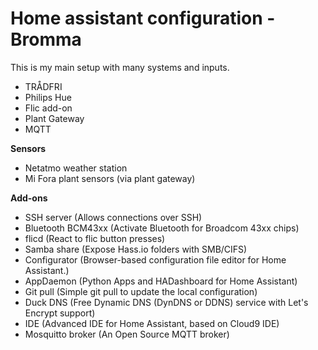 # Home assistant configuration - Bromma
This is my main setup with many systems and inputs. 
- TRÅDFRI
- Philips Hue
- Flic add-on
- Plant Gateway
- MQTT



**Sensors**
- Netatmo weather station
- Mi Fora plant sensors (via plant gateway)


**Add-ons**
- SSH server (Allows connections over SSH)
- Bluetooth BCM43xx (Activate Bluetooth for Broadcom 43xx chips)
- flicd (React to flic button presses)
- Samba share (Expose Hass.io folders with SMB/CIFS)
- Configurator (Browser-based configuration file editor for Home Assistant.)
- AppDaemon (Python Apps and HADashboard for Home Assistant)
- Git pull (Simple git pull to update the local configuration)
- Duck DNS (Free Dynamic DNS (DynDNS or DDNS) service with Let's Encrypt support)
- IDE (Advanced IDE for Home Assistant, based on Cloud9 IDE)
- Mosquitto broker (An Open Source MQTT broker)
